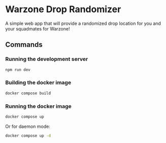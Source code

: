 # Warzone Drop Randomizer

A simple web app that will provide a randomized drop location for you and your squadmates for Warzone!

## Commands

### Running the development server

```bash
npm run dev
```

### Building the docker image

```bash
docker compose build
```

### Running the docker image

```bash
docker compose up
```

Or for daemon mode:

```bash
docker compose up -d
```
